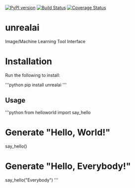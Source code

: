 [![PyPI version](https://badge.fury.io/py/unrealai.svg)](https://badge.fury.io/py/unrealai)
[![Build Status](https://travis-ci.org/nishgaba-ai/unrealai.svg?branch=master)](https://travis-ci.org/nishgaba-ai/unrealai)
[![Coverage Status](https://coveralls.io/repos/github/nishgaba-ai/unrealai/badge.svg?branch=master)](https://coveralls.io/github/nishgaba-ai/unrealai?branch=master)




# unrealai
Image/Machine Learning Tool Interface


# Installation
Run the following to install:

'''python
pip install unrealai
'''

## Usage
'''python
from helloworld import say_hello

# Generate "Hello, World!"
say_hello()

# Generate "Hello, Everybody!"
say_hello("Everybody")
'''
